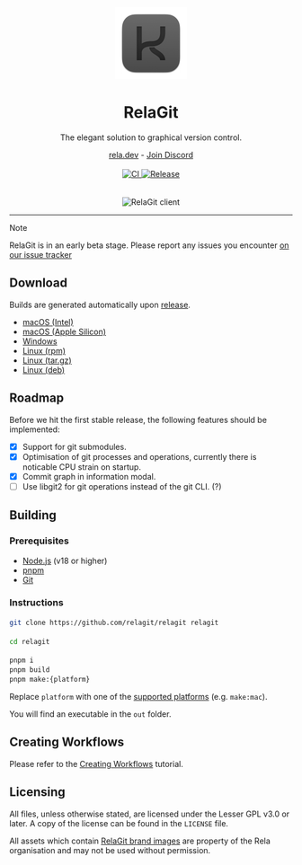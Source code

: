 <div align="center">
	<img src="./build/icon.png" alt="RelaGit logo" width="128">
	<h1>RelaGit</h1>
	<p>The elegant solution to graphical version control.</p>
	<div>
	<a href="https://rela.dev">rela.dev</a>
	-
	<a href="https://rela.dev/redirect/discord">Join Discord</a>
	</div>
	<br>
 	<div style="margin-bottom: 16px">
		<a href="https://github.com/relagit/relagit/actions/workflows/ci.yml">
			<img src="https://github.com/relagit/relagit/actions/workflows/ci.yml/badge.svg" alt="CI" />
		</a>
		<a href="https://github.com/relagit/relagit/actions/workflows/release.yml">
			<img src="https://github.com/relagit/relagit/actions/workflows/release.yml/badge.svg" alt="Release" />
		</a>
 	</div>
	<br>
	<picture>
	  <source media="(prefers-color-scheme: dark)" srcset="https://raw.githubusercontent.com/relagit/relagit/main/public/assets/preview-dark.png">
	  <source media="(prefers-color-scheme: light)" srcset="https://raw.githubusercontent.com/relagit/relagit/main/public/assets/preview-light.png">
	  <img alt="RelaGit client" src="https://raw.githubusercontent.com/relagit/relagit/main/public/assets/preview-dark.png#">
	</picture>
</div>

---

> [!NOTE]
> RelaGit is in an early beta stage. Please report any issues you encounter [on our issue tracker](https://github.com/relagit/relagit/issues/new)

## Download

Builds are generated automatically upon [release](https://github.com/relagit/relagit/releases).

- [macOS (Intel)](https://github.com/relagit/relagit/releases/latest/download/RelaGit-mac-x64.dmg)
- [macOS (Apple Silicon)](https://github.com/relagit/relagit/releases/latest/download/RelaGit-mac-arm64.dmg)
- [Windows](https://github.com/relagit/relagit/releases/latest/download/RelaGit-win.zip)
- [Linux (rpm)](https://github.com/relagit/relagit/releases/latest/download/RelaGit-linux.rpm)
- [Linux (tar.gz)](https://github.com/relagit/relagit/releases/latest/download/RelaGit-linux.tar.gz)
- [Linux (deb)](https://github.com/relagit/relagit/releases/latest/download/RelaGit-linux.deb)

## Roadmap

Before we hit the first stable release, the following features should be implemented:

- [x] Support for git submodules.
- [x] Optimisation of git processes and operations, currently there is noticable CPU strain on startup.
- [x] Commit graph in information modal.
- [ ] Use libgit2 for git operations instead of the git CLI. (?)

## Building

### Prerequisites

- [Node.js](https://nodejs.org/en/) (v18 or higher)
- [pnpm](https://pnpm.io/)
- [Git](https://git-scm.com/)

### Instructions

```bash
git clone https://github.com/relagit/relagit relagit

cd relagit

pnpm i
pnpm build
pnpm make:{platform}
```

Replace `platform` with one of the [supported platforms](https://github.com/relagit/relagit/blob/main/package.json#L21-L23) (e.g. `make:mac`).

You will find an executable in the `out` folder.

## Creating Workflows

Please refer to the [Creating Workflows](https://rela.dev/docs/workflows/creating-workflows) tutorial.

## Licensing

All files, unless otherwise stated, are licensed under the Lesser GPL v3.0 or later. A copy of the license can be found in the `LICENSE` file.

All assets which contain [RelaGit brand images](https://rela.dev/docs/press/branding) are property of the Rela organisation and may not be used without permission.
